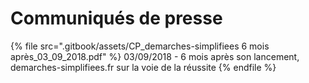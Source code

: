 # Communiqués de presse

{% file src=".gitbook/assets/CP_demarches-simplifiees 6 mois après_03_09_2018.pdf" %}
03/09/2018 - 6 mois après son lancement, demarches-simplifiees.fr sur la voie de la réussite
{% endfile %}

